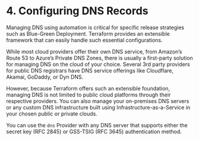 
# 4. Configuring DNS Records

Managing DNS using automation is critical for specific release strategies such as Blue-Green Deployment. Terraform provides an extensible framework that can easily handle such essential configurations. 

While most cloud providers offer their own DNS service, from Amazon’s Route 53 to Azure’s Private DNS Zones, there is usually a first-party solution for managing DNS on the cloud of your choice. Several 3rd party providers for public DNS registrars have DNS service offerings like Cloudflare, Akamai, GoDaddy, or Dyn DNS.

However, because Terraform offers such an extensible foundation, managing DNS is not limited to public cloud platforms through their respective providers. You can also manage your on-premises DNS servers or any custom DNS infrastructure built using Infrastructure-as-a-Service in your chosen public or private clouds.

You can use the `dns` Provider with any DNS server that supports either the secret key (RFC 2845) or GSS-TSIG (RFC 3645) authentication method.